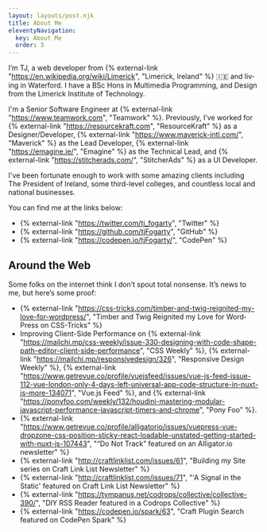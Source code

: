 ```yaml
---
layout: layouts/post.njk
title: About Me
eleventyNavigation:
  key: About Me
  order: 3
---
```


I’m TJ, a web devel­op­er from {% external-link "https://en.wikipedia.org/wiki/Limerick", "Lim­er­ick, Ire­land" %} 🇮🇪 and liv­ing in Water­ford. I have a BSc Hons in Multimedia Programming, and Design from the Limerick Institute of Technology.

I'm a Senior Software Engineer at {% external-link "https://www.teamwork.com", "Teamwork" %}. Pre­vi­ous­ly, I’ve worked for {% external-link "https://resourcekraft.com", "ResourceKraft" %} as a Designer/​Developer, {% external-link "https://www.maverick-intl.com/", "Mav­er­ick" %} as the Lead Devel­op­er, {% external-link "https://emagine.ie/", "Emag­ine" %} as the Tech­ni­cal Lead, and {% external-link "https://stitcherads.com/", "StitcherAds" %} as a UI Devel­op­er.

I've been fortunate enough to work with some amazing clients including The President of Ireland, some third-level colleges, and countless local and national businesses.

You can find me at the links below:

- {% external-link "https://twitter.com/tj_fogarty", "Twit­ter" %}
- {% external-link "https://github.com/tjFogarty", "GitHub" %}
- {% external-link "https://codepen.io/tjFogarty/", "Code­Pen" %}

## Around the Web

Some folks on the inter­net think I don’t spout total non­sense. It’s news to me, but here’s some proof:

- {% external-link "https://css-tricks.com/timber-and-twig-reignited-my-love-for-wordpress/", "Tim­ber and Twig Reignit­ed my Love for Word­Press on CSS-Tricks" %}
- Improving Client-Side Performance on {% external-link "https://mailchi.mp/css-weekly/issue-330-designing-with-code-shape-path-editor-client-side-performance", "CSS Weekly" %}, {% external-link "https://mailchi.mp/responsivedesign/326", "Responsive Design Weekly" %}, {% external-link "https://www.getrevue.co/profile/vuejsfeed/issues/vue-js-feed-issue-112-vue-london-only-4-days-left-universal-app-code-structure-in-nuxt-js-more-134071", "Vue.js Feed" %}, and {% external-link "https://ponyfoo.com/weekly/132/houdini-mastering-modular-javascript-performance-javascript-timers-and-chrome", "Pony Foo" %}.
- {% external-link "https://www.getrevue.co/profile/alligatorio/issues/vuepress-vue-dropzone-css-position-sticky-react-loadable-unstated-getting-started-with-nuxt-js-107443", "“Do Not Track” fea­tured on an Alli​ga​tor​.io newsletter" %}
- {% external-link "http://craftlinklist.com/issues/61", "Buil­ding my Site series on Craft Link List Newsletter" %}
- {% external-link "http://craftlinklist.com/issues/71", "'A Signal in the Static' featured on Craft Link List Newsletter" %}
- {% external-link "https://tympanus.net/codrops/collective/collective-390/", "DIY RSS Read­er fea­tured in a Codrops Collective" %}
- {% external-link "https://codepen.io/spark/63", "Craft Plu­g­in Search fea­tured on Code­Pen Spark" %}
